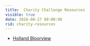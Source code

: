 ```yaml
---
title:  Charity Challenge Resources
visible: true
date: 2016-08-27 00:00:00
rid: charity-resources
---
```

* [Holland Bloorview](/holland-bloorview/)
